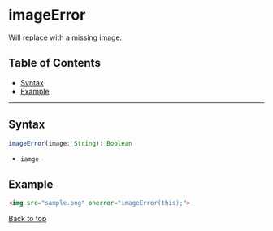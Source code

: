 # imageError
Will replace with a missing image.
## Table of Contents
- [Syntax](#syntax)
- [Example](#example)
---

## Syntax
```typescript
imageError(image: String): Boolean
```
- `iamge` - 
## Example
```html
<img src="sample.png" onerror="imageError(this);">
```
[Back to top](#)
